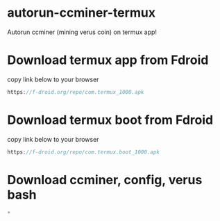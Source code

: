 # autorun-ccminer-termux
Autorun ccminer (mining verus coin) on termux app!
# Download termux app from Fdroid
copy link below to your browser
```cpp
https://f-droid.org/repo/com.termux_1000.apk
```
# Download termux boot from Fdroid
copy link below to your browser
```cpp
https://f-droid.org/repo/com.termux.boot_1000.apk
```
# Download ccminer, config, verus bash
```cpp
*
```
